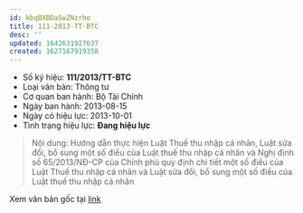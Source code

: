 ```yaml
---
id: kbqBXBDaSwZNzrho
title: 111-2013-TT-BTC
desc: ''
updated: 1642631927637
created: 1627167919358
---
```

- Số ký hiệu: **111/2013/TT-BTC**
- Loại văn bản: Thông tư
- Cơ quan ban hành: Bộ Tài Chính
- Ngày ban hành: 2013-08-15
- Ngày có hiệu lực: 2013-10-01
- Tình trạng hiệu lực: **Đang hiệu lực**

> Nội dung: Hướng dẫn thực hiện Luật Thuế thu nhập cá nhân, Luật sửa đổi, bổ sung một số điều của Luật thuế thu nhập cá nhân và Nghị định số 65/2013/NĐ-CP của Chính phủ quy định chi tiết một số điều của Luật Thuế thu nhập cá nhân và Luật sửa đổi, bổ sung một số điều của Luật thuế thu nhập cá nhân

Xem văn bản gốc tại [link](https://vbpq.mof.gov.vn/Detail?contentType=LegalDocument&id=16334&tab=99)
